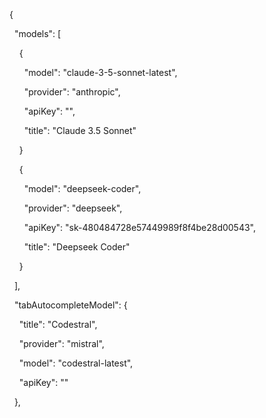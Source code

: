 
{

  "models": [

    {

      "model": "claude-3-5-sonnet-latest",

      "provider": "anthropic",

      "apiKey": "",

      "title": "Claude 3.5 Sonnet"

    }

    {

      "model": "deepseek-coder",

      "provider": "deepseek",

      "apiKey": "sk-480484728e57449989f8f4be28d00543",

      "title": "Deepseek Coder"

    }

  ],

  "tabAutocompleteModel": {

    "title": "Codestral",

    "provider": "mistral",

    "model": "codestral-latest",

    "apiKey": ""

  },